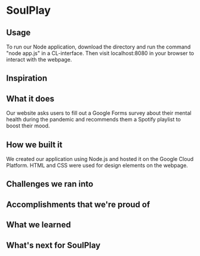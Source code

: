 # SoulPlay

## Usage
To run our Node application, download the directory and run the command "node app.js" in a CL-interface. Then visit localhost:8080 in your browser to interact with the webpage. 

## Inspiration

## What it does
Our website asks users to fill out a Google Forms survey about their mental health during the pandemic and recommends them a Spotify playlist to boost their mood. 

## How we built it
We created our application using Node.js and hosted it on the Google Cloud Platform. HTML and CSS were used for design elements on the webpage.

## Challenges we ran into

## Accomplishments that we're proud of

## What we learned

## What's next for SoulPlay

